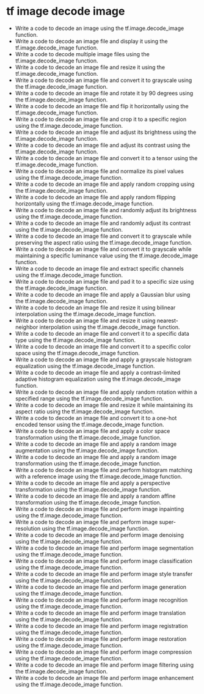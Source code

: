 # tf image decode image

- Write a code to decode an image using the tf.image.decode_image function.
- Write a code to decode an image file and display it using the tf.image.decode_image function.
- Write a code to decode multiple image files using the tf.image.decode_image function.
- Write a code to decode an image file and resize it using the tf.image.decode_image function.
- Write a code to decode an image file and convert it to grayscale using the tf.image.decode_image function.
- Write a code to decode an image file and rotate it by 90 degrees using the tf.image.decode_image function.
- Write a code to decode an image file and flip it horizontally using the tf.image.decode_image function.
- Write a code to decode an image file and crop it to a specific region using the tf.image.decode_image function.
- Write a code to decode an image file and adjust its brightness using the tf.image.decode_image function.
- Write a code to decode an image file and adjust its contrast using the tf.image.decode_image function.
- Write a code to decode an image file and convert it to a tensor using the tf.image.decode_image function.
- Write a code to decode an image file and normalize its pixel values using the tf.image.decode_image function.
- Write a code to decode an image file and apply random cropping using the tf.image.decode_image function.
- Write a code to decode an image file and apply random flipping horizontally using the tf.image.decode_image function.
- Write a code to decode an image file and randomly adjust its brightness using the tf.image.decode_image function.
- Write a code to decode an image file and randomly adjust its contrast using the tf.image.decode_image function.
- Write a code to decode an image file and convert it to grayscale while preserving the aspect ratio using the tf.image.decode_image function.
- Write a code to decode an image file and convert it to grayscale while maintaining a specific luminance value using the tf.image.decode_image function.
- Write a code to decode an image file and extract specific channels using the tf.image.decode_image function.
- Write a code to decode an image file and pad it to a specific size using the tf.image.decode_image function.
- Write a code to decode an image file and apply a Gaussian blur using the tf.image.decode_image function.
- Write a code to decode an image file and resize it using bilinear interpolation using the tf.image.decode_image function.
- Write a code to decode an image file and resize it using nearest-neighbor interpolation using the tf.image.decode_image function.
- Write a code to decode an image file and convert it to a specific data type using the tf.image.decode_image function.
- Write a code to decode an image file and convert it to a specific color space using the tf.image.decode_image function.
- Write a code to decode an image file and apply a grayscale histogram equalization using the tf.image.decode_image function.
- Write a code to decode an image file and apply a contrast-limited adaptive histogram equalization using the tf.image.decode_image function.
- Write a code to decode an image file and apply random rotation within a specified range using the tf.image.decode_image function.
- Write a code to decode an image file and resize it while maintaining its aspect ratio using the tf.image.decode_image function.
- Write a code to decode an image file and convert it to a one-hot encoded tensor using the tf.image.decode_image function.
- Write a code to decode an image file and apply a color space transformation using the tf.image.decode_image function.
- Write a code to decode an image file and apply a random image augmentation using the tf.image.decode_image function.
- Write a code to decode an image file and apply a random image transformation using the tf.image.decode_image function.
- Write a code to decode an image file and perform histogram matching with a reference image using the tf.image.decode_image function.
- Write a code to decode an image file and apply a perspective transformation using the tf.image.decode_image function.
- Write a code to decode an image file and apply a random affine transformation using the tf.image.decode_image function.
- Write a code to decode an image file and perform image inpainting using the tf.image.decode_image function.
- Write a code to decode an image file and perform image super-resolution using the tf.image.decode_image function.
- Write a code to decode an image file and perform image denoising using the tf.image.decode_image function.
- Write a code to decode an image file and perform image segmentation using the tf.image.decode_image function.
- Write a code to decode an image file and perform image classification using the tf.image.decode_image function.
- Write a code to decode an image file and perform image style transfer using the tf.image.decode_image function.
- Write a code to decode an image file and perform image generation using the tf.image.decode_image function.
- Write a code to decode an image file and perform image recognition using the tf.image.decode_image function.
- Write a code to decode an image file and perform image translation using the tf.image.decode_image function.
- Write a code to decode an image file and perform image registration using the tf.image.decode_image function.
- Write a code to decode an image file and perform image restoration using the tf.image.decode_image function.
- Write a code to decode an image file and perform image compression using the tf.image.decode_image function.
- Write a code to decode an image file and perform image filtering using the tf.image.decode_image function.
- Write a code to decode an image file and perform image enhancement using the tf.image.decode_image function.